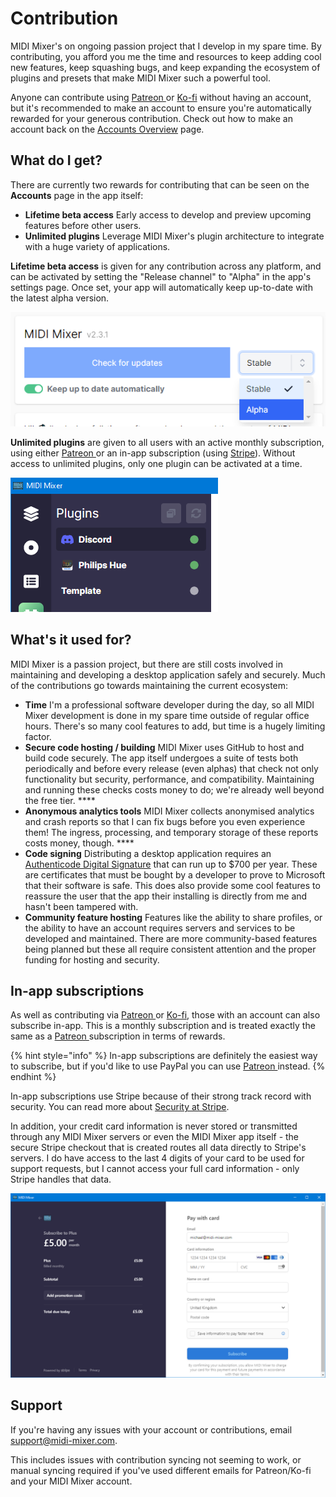 # Contribution

MIDI Mixer's on ongoing passion project that I develop in my spare time. By contributing, you afford you me the time and resources to keep adding cool new features, keep squashing bugs, and keep expanding the ecosystem of plugins and presets that make MIDI Mixer such a powerful tool.

Anyone can contribute using [Patreon ](https://www.patreon.com/midimixer)or [Ko-fi](https://ko-fi.com/midimixer) without having an account, but it's recommended to make an account to ensure you're automatically rewarded for your generous contribution. Check out how to make an account back on the [Accounts Overview](overview.md) page.

## What do I get?

There are currently two rewards for contributing that can be seen on the **Accounts** page in the app itself:

* **Lifetime beta access** Early access to develop and preview upcoming features before other users. 
* **Unlimited plugins** Leverage MIDI Mixer's plugin architecture to integrate with a huge variety of applications.

**Lifetime beta access** is given for any contribution across any platform, and can be activated by setting the "Release channel" to "Alpha" in the app's settings page. Once set, your app will automatically keep up-to-date with the latest alpha version.

![Setting the app&apos;s &quot;Release channel&quot; to &quot;Alpha&quot; to receive automatic alpha updates](../.gitbook/assets/image%20%2822%29.png)

**Unlimited plugins** are given to all users with an active monthly subscription, using either [Patreon ](https://www.patreon.com/midimixer)or an in-app subscription \(using [Stripe](https://stripe.com/docs/security/stripe)\). Without access to unlimited plugins, only one plugin can be activated at a time.

![Running multiple plugins concurrently using a subscription](../.gitbook/assets/image%20%2821%29.png)

## What's it used for?

MIDI Mixer is a passion project, but there are still costs involved in maintaining and developing a desktop application safely and securely. Much of the contributions go towards maintaining the current ecosystem:

* **Time** I'm a professional software developer during the day, so all MIDI Mixer development is done in my spare time outside of regular office hours. There's so many cool features to add, but time is a hugely limiting factor. 
* **Secure code hosting / building** MIDI Mixer uses GitHub to host and build code securely. The app itself undergoes a suite of tests both periodically and before every release \(even alphas\) that check not only functionality but security, performance, and compatibility. Maintaining and running these checks costs money to do; we're already well beyond the free tier. ****
* **Anonymous analytics tools** MIDI Mixer collects anonymised analytics and crash reports so that I can fix bugs before you even experience them! The ingress, processing, and temporary storage of these reports costs money, though. ****
* **Code signing** Distributing a desktop application requires an [Authenticode Digital Signature](https://docs.microsoft.com/en-us/windows-hardware/drivers/install/authenticode) that can run up to $700 per year. These are certificates that must be bought by a developer to prove to Microsoft that their software is safe. This does also provide some cool features to reassure the user that the app their installing is directly from me and hasn't been tampered with. 
* **Community feature hosting** Features like the ability to share profiles, or the ability to have an account requires servers and services to be developed and maintained. There are more community-based features being planned but these all require consistent attention and the proper funding for hosting and security.

## In-app subscriptions

As well as contributing via [Patreon ](https://www.patreon.com/midimixer)or [Ko-fi](https://ko-fi.com/midimixer), those with an account can also subscribe in-app. This is a monthly subscription and is treated exactly the same as a [Patreon ](https://www.patreon.com/midimixer)subscription in terms of rewards.

{% hint style="info" %}
In-app subscriptions are definitely the easiest way to subscribe, but if you'd like to use PayPal you can use [Patreon ](https://www.patreon.com/midimixer)instead.
{% endhint %}

In-app subscriptions use Stripe because of their strong track record with security. You can read more about [Security at Stripe](https://stripe.com/docs/security/stripe).

In addition, your credit card information is never stored or transmitted through any MIDI Mixer servers or even the MIDI Mixer app itself - the secure Stripe checkout that is created routes all data directly to Stripe's servers. I do have access to the last 4 digits of your card to be used for support requests, but I cannot access your full card information - only Stripe handles that data.

![An example of the secure Stripe checkout that&apos;s created when subscribing in-app ](../.gitbook/assets/image%20%2820%29.png)

## Support

If you're having any issues with your account or contributions, email [support@midi-mixer.com](mailto:support@midi-mixer.com).

This includes issues with contribution syncing not seeming to work, or manual syncing required if you've used different emails for Patreon/Ko-fi and your MIDI Mixer account.

